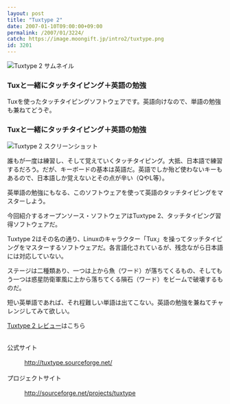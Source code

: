 ```yaml
---
layout: post
title: "Tuxtype 2"
date: 2007-01-10T09:00:00+09:00
permalink: /2007/01/3224/
catch: https://image.moongift.jp/intro2/tuxtype.png
id: 3201
---
```

 ![Tuxtype 2 サムネイル](https://image.moongift.jp/intro2/tuxtype.t.png "Tuxtype 2 サムネイル")
  

### Tuxと一緒にタッチタイピング＋英語の勉強
  
Tuxを使ったタッチタイピングソフトウェアです。英語向けなので、単語の勉強も兼ねてどうぞ。  
<!--more-->  

### Tuxと一緒にタッチタイピング＋英語の勉強
  

![Tuxtype 2 スクリーンショット](https://image.moongift.jp/intro2/tuxtype.png "Tuxtype 2 スクリーンショット")

  

誰もが一度は練習し、そして覚えていくタッチタイピング。大抵、日本語で練習するだろう。だが、キーボードの基本は英語だ。英語でしか殆ど使わないキーもあるので、日本語しか覚えないとその点が辛い（QやL等）。

  

英単語の勉強にもなる、このソフトウェアを使って英語のタッチタイピングをマスターしよう。

  

今回紹介するオープンソース・ソフトウェアはTuxtype 2、タッチタイピング習得ソフトウェアだ。

  

Tuxtype 2はその名の通り、Linuxのキャラクター「Tux」を操ってタッチタイピングをマスターするソフトウェアだ。各言語化されているが、残念ながら日本語には対応していない。

  

ステージは二種類あり、一つは上から魚（ワード）が落ちてくるもの、そしてもう一つは惑星防衛軍風に上から落ちてくる隕石（ワード）をビームで破壊するものだ。

  

短い英単語であれば、それ程難しい単語は出てこない。英語の勉強を兼ねてチャレンジしてみて欲しい。

  

[Tuxtype 2 レビュー](http://oss.moongift.jp/review/i-3226.html)はこちら

  
<dl>
<br><dt>公式サイト</dt>
<br><dd><a href="http://tuxtype.sourceforge.net/" target="_blank">http://tuxtype.sourceforge.net/</a></dd>
<br><dt>プロジェクトサイト</dt>
<br><dd><a href="http://sourceforge.net/projects/tuxtype" target="_blank">http://sourceforge.net/projects/tuxtype</a></dd>
<br>
</dl>